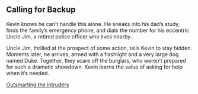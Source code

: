 ## Calling for Backup
Kevin knows he can't handle this alone. He sneaks into his dad’s study, finds the family’s emergency phone, and dials the number for his eccentric Uncle Jim, a retired police officer who lives nearby.

Uncle Jim, thrilled at the prospect of some action, tells Kevin to stay hidden. Moments later, he arrives, armed with a flashlight and a very large dog named Duke. Together, they scare off the burglars, who weren’t prepared for such a dramatic showdown. Kevin learns the value of asking for help when it’s needed.

[Outsmarting the intruders](outsmarting.md)